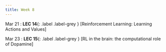 ```yaml
---
title: Week 8
---
```


Mar 21
: **LEC 14**{: .label .label-grey } [Reinforcement Learning: Learning Actions and Values]


Mar 23
:  **LEC 15**{: .label .label-grey } [RL in the brain: the computational role of Dopamine]
